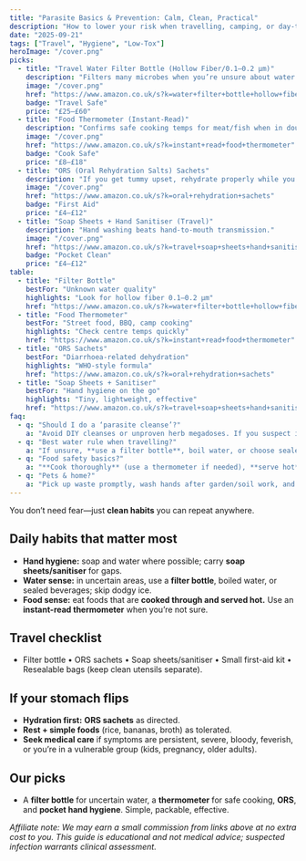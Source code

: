 ```yaml
---
title: "Parasite Basics & Prevention: Calm, Clean, Practical"
description: "How to lower your risk when travelling, camping, or day-to-day—plus what to do (and not do) if you’re worried."
date: "2025-09-21"
tags: ["Travel", "Hygiene", "Low-Tox"]
heroImage: "/cover.png"
picks:
  - title: "Travel Water Filter Bottle (Hollow Fiber/0.1–0.2 μm)"
    description: "Filters many microbes when you’re unsure about water quality."
    image: "/cover.png"
    href: "https://www.amazon.co.uk/s?k=water+filter+bottle+hollow+fiber"
    badge: "Travel Safe"
    price: "£25–£60"
  - title: "Food Thermometer (Instant-Read)"
    description: "Confirms safe cooking temps for meat/fish when in doubt."
    image: "/cover.png"
    href: "https://www.amazon.co.uk/s?k=instant+read+food+thermometer"
    badge: "Cook Safe"
    price: "£8–£18"
  - title: "ORS (Oral Rehydration Salts) Sachets"
    description: "If you get tummy upset, rehydrate properly while you seek advice."
    image: "/cover.png"
    href: "https://www.amazon.co.uk/s?k=oral+rehydration+sachets"
    badge: "First Aid"
    price: "£4–£12"
  - title: "Soap Sheets + Hand Sanitiser (Travel)"
    description: "Hand washing beats hand-to-mouth transmission."
    image: "/cover.png"
    href: "https://www.amazon.co.uk/s?k=travel+soap+sheets+hand+sanitiser"
    badge: "Pocket Clean"
    price: "£4–£12"
table:
  - title: "Filter Bottle"
    bestFor: "Unknown water quality"
    highlights: "Look for hollow fiber 0.1–0.2 μm"
    href: "https://www.amazon.co.uk/s?k=water+filter+bottle+hollow+fiber"
  - title: "Food Thermometer"
    bestFor: "Street food, BBQ, camp cooking"
    highlights: "Check centre temps quickly"
    href: "https://www.amazon.co.uk/s?k=instant+read+food+thermometer"
  - title: "ORS Sachets"
    bestFor: "Diarrhoea-related dehydration"
    highlights: "WHO-style formula"
    href: "https://www.amazon.co.uk/s?k=oral+rehydration+sachets"
  - title: "Soap Sheets + Sanitiser"
    bestFor: "Hand hygiene on the go"
    highlights: "Tiny, lightweight, effective"
    href: "https://www.amazon.co.uk/s?k=travel+soap+sheets+hand+sanitiser"
faq:
  - q: "Should I do a ‘parasite cleanse’?"
    a: "Avoid DIY cleanses or unproven herb megadoses. If you suspect infection (persistent GI symptoms, fever, weight loss), **see a clinician** for proper testing and treatment."
  - q: "Best water rule when travelling?"
    a: "If unsure, **use a filter bottle**, boil water, or choose sealed drinks. Skip ice of unknown origin."
  - q: "Food safety basics?"
    a: "**Cook thoroughly** (use a thermometer if needed), **serve hot**, and be mindful with raw salads washed in uncertain water."
  - q: "Pets & home?"
    a: "Pick up waste promptly, wash hands after garden/soil work, and keep sandpits covered."
---
```


You don’t need fear—just **clean habits** you can repeat anywhere.

## Daily habits that matter most
- **Hand hygiene:** soap and water where possible; carry **soap sheets/sanitiser** for gaps.
- **Water sense:** in uncertain areas, use a **filter bottle**, boiled water, or sealed beverages; skip dodgy ice.
- **Food sense:** eat foods that are **cooked through and served hot.** Use an **instant-read thermometer** when you’re not sure.

## Travel checklist
- Filter bottle • ORS sachets • Soap sheets/sanitiser • Small first-aid kit • Resealable bags (keep clean utensils separate).

## If your stomach flips
- **Hydration first:** **ORS sachets** as directed.
- **Rest + simple foods** (rice, bananas, broth) as tolerated.
- **Seek medical care** if symptoms are persistent, severe, bloody, feverish, or you’re in a vulnerable group (kids, pregnancy, older adults).

## Our picks
- A **filter bottle** for uncertain water, a **thermometer** for safe cooking, **ORS**, and **pocket hand hygiene**. Simple, packable, effective.

*Affiliate note: We may earn a small commission from links above at no extra cost to you. This guide is educational and not medical advice; suspected infection warrants clinical assessment.*
